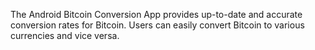 The Android Bitcoin Conversion App provides up-to-date and accurate conversion rates for Bitcoin. Users can easily convert Bitcoin to various currencies and vice versa.

